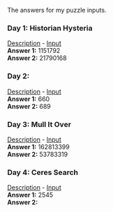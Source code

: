 The answers for my puzzle inputs.

### Day 1: Historian Hysteria
[Description](https://adventofcode.com/2024/day/1) - [Input](inputs/input01.txt)  
**Answer 1:** 1151792  
**Answer 2:** 21790168  

### Day 2: 
[Description](https://adventofcode.com/2024/day/2) - [Input](inputs/input02.txt)  
**Answer 1:** 660  
**Answer 2:** 689  

### Day 3: Mull It Over
[Description](https://adventofcode.com/2024/day/3) - [Input](inputs/input03.txt)  
**Answer 1:** 162813399  
**Answer 2:** 53783319  

### Day 4: Ceres Search
[Description](https://adventofcode.com/2024/day/4) - [Input](inputs/input04.txt)  
**Answer 1:** 2545  
**Answer 2:**   

